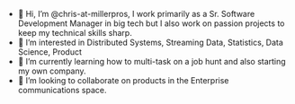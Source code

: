 - 👋 Hi, I’m @chris-at-millerpros, I work primarily as a Sr. Software Development Manager in big tech but I also work on passion projects to keep my technical skills sharp. 
- 👀 I’m interested in Distributed Systems, Streaming Data, Statistics, Data Science, Product
- 🌱 I’m currently learning how to multi-task on a job hunt and also starting my own company.
- 💞️ I’m looking to collaborate on products in the Enterprise communications space.

<!---
chris-at-millerpros/chris-at-millerpros is a ✨ special ✨ repository because its `README.md` (this file) appears on your GitHub profile.
You can click the Preview link to take a look at your changes.
--->
